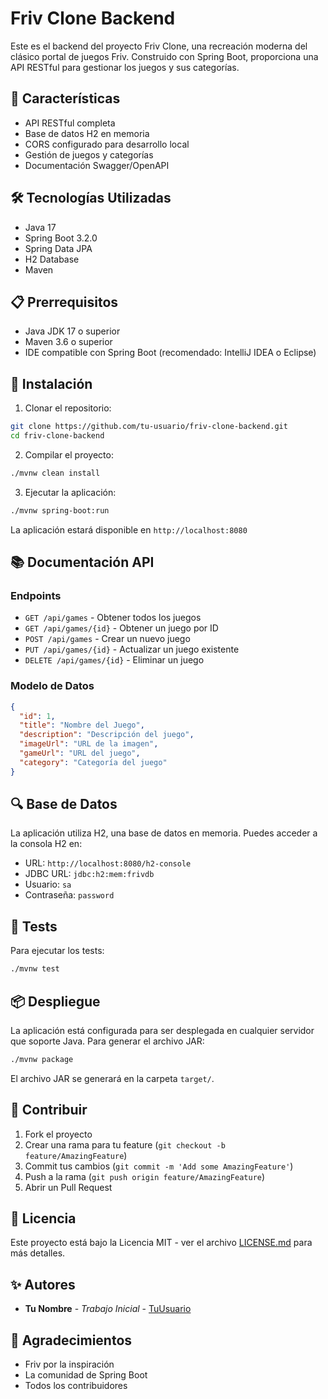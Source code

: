 # Friv Clone Backend

Este es el backend del proyecto Friv Clone, una recreación moderna del clásico portal de juegos Friv. Construido con Spring Boot, proporciona una API RESTful para gestionar los juegos y sus categorías.

## 🚀 Características

- API RESTful completa
- Base de datos H2 en memoria
- CORS configurado para desarrollo local
- Gestión de juegos y categorías
- Documentación Swagger/OpenAPI

## 🛠️ Tecnologías Utilizadas

- Java 17
- Spring Boot 3.2.0
- Spring Data JPA
- H2 Database
- Maven

## 📋 Prerrequisitos

- Java JDK 17 o superior
- Maven 3.6 o superior
- IDE compatible con Spring Boot (recomendado: IntelliJ IDEA o Eclipse)

## 🔧 Instalación

1. Clonar el repositorio:
```bash
git clone https://github.com/tu-usuario/friv-clone-backend.git
cd friv-clone-backend
```

2. Compilar el proyecto:
```bash
./mvnw clean install
```

3. Ejecutar la aplicación:
```bash
./mvnw spring-boot:run
```

La aplicación estará disponible en `http://localhost:8080`

## 📚 Documentación API

### Endpoints

- `GET /api/games` - Obtener todos los juegos
- `GET /api/games/{id}` - Obtener un juego por ID
- `POST /api/games` - Crear un nuevo juego
- `PUT /api/games/{id}` - Actualizar un juego existente
- `DELETE /api/games/{id}` - Eliminar un juego

### Modelo de Datos

```json
{
  "id": 1,
  "title": "Nombre del Juego",
  "description": "Descripción del juego",
  "imageUrl": "URL de la imagen",
  "gameUrl": "URL del juego",
  "category": "Categoría del juego"
}
```

## 🔍 Base de Datos

La aplicación utiliza H2, una base de datos en memoria. Puedes acceder a la consola H2 en:
- URL: `http://localhost:8080/h2-console`
- JDBC URL: `jdbc:h2:mem:frivdb`
- Usuario: `sa`
- Contraseña: `password`

## 🧪 Tests

Para ejecutar los tests:
```bash
./mvnw test
```

## 📦 Despliegue

La aplicación está configurada para ser desplegada en cualquier servidor que soporte Java. Para generar el archivo JAR:
```bash
./mvnw package
```

El archivo JAR se generará en la carpeta `target/`.

## 🤝 Contribuir

1. Fork el proyecto
2. Crear una rama para tu feature (`git checkout -b feature/AmazingFeature`)
3. Commit tus cambios (`git commit -m 'Add some AmazingFeature'`)
4. Push a la rama (`git push origin feature/AmazingFeature`)
5. Abrir un Pull Request

## 📝 Licencia

Este proyecto está bajo la Licencia MIT - ver el archivo [LICENSE.md](LICENSE.md) para más detalles.

## ✨ Autores

* **Tu Nombre** - *Trabajo Inicial* - [TuUsuario](https://github.com/TuUsuario)

## 🎉 Agradecimientos

* Friv por la inspiración
* La comunidad de Spring Boot
* Todos los contribuidores 